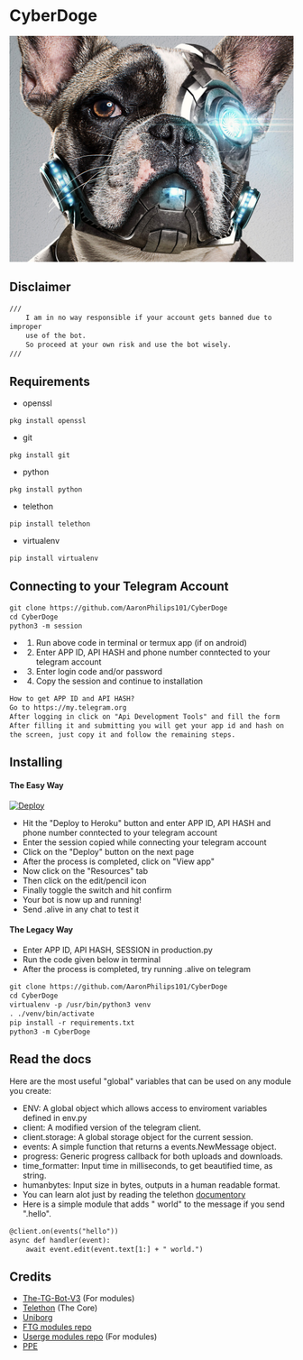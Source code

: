 # CyberDoge

![LOGO](https://github.com/AaronPhilips101/CyberDoge/blob/main/logo.png?raw=true)


## Disclaimer

```
///
    I am in no way responsible if your account gets banned due to improper
    use of the bot.
    So proceed at your own risk and use the bot wisely.
///
```


## Requirements

- openssl

```
pkg install openssl
```

- git

```
pkg install git
```

- python

```
pkg install python
```

- telethon

```
pip install telethon
```

- virtualenv

```
pip install virtualenv
```

## Connecting to your Telegram Account

```
git clone https://github.com/AaronPhilips101/CyberDoge
cd CyberDoge
python3 -m session
```

- 1. Run above code in terminal or termux app (if on android)
- 2. Enter APP ID, API HASH and phone number conntected to your telegram account
- 3. Enter login code and/or password
- 4. Copy the session and continue to installation

```
How to get APP ID and API HASH?
Go to https://my.telegram.org
After logging in click on "Api Development Tools" and fill the form
After filling it and submitting you will get your app id and hash on the screen, just copy it and follow the remaining steps.
```

## Installing

#### The Easy Way

[![Deploy](https://www.herokucdn.com/deploy/button.svg)](https://heroku.com/deploy?template=https://github.com/AaronPhilips101/CyberDoge/tree/heroku)

- Hit the "Deploy to Heroku" button and enter APP ID, API HASH and phone number conntected to your telegram account
- Enter the session copied while connecting your telegram account
- Click on the "Deploy" button on the next page
- After the process is completed, click on "View app"
- Now click on the "Resources" tab
- Then click on the edit/pencil icon
- Finally toggle the switch and hit confirm
- Your bot is now up and running!
- Send .alive in any chat to test it

#### The Legacy Way

- Enter APP ID, API HASH, SESSION in production.py
- Run the code given below in terminal
- After the process is completed, try running .alive on telegram

```
git clone https://github.com/AaronPhilips101/CyberDoge
cd CyberDoge
virtualenv -p /usr/bin/python3 venv
. ./venv/bin/activate
pip install -r requirements.txt
python3 -m CyberDoge
```

## Read the docs

Here are the most useful "global" variables that can be used on any module you create:

- ENV: A global object which allows access to enviroment variables defined in env.py
- client: A modified version of the telegram client.
- client.storage: A global storage object for the current session.
- events: A simple function that returns a events.NewMessage object.
- progress: Generic progress callback for both uploads and downloads.
- time_formatter: Input time in milliseconds, to get beautified time, as string.
- humanbytes: Input size in bytes, outputs in a human readable format.
- You can learn alot just by reading the telethon [documentory](https://docs.telethon.dev/en/latest/)
- Here is a simple module that adds " world" to the message if you send ".hello".

```
@client.on(events("hello"))
async def handler(event):
	await event.edit(event.text[1:] + " world.")
```


## Credits
- [The-TG-Bot-V3](https://github.com/justaprudev/The-TG-Bot) (For modules)
- [Telethon](https://github.com/LonamiWebs/Telethon) (The Core) 
- [Uniborg](https://github.com/SpEcHiDe/UniBorg) 
- [FTG modules repo](https://github.com/friendly-telegram/modules-repo)
- [Userge modules repo](https://github.com/UsergeTeam/Userge-Plugins) (For modules)
- [PPE](https://github.com/RaphielGang/Telegram-Paperplane)
